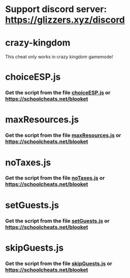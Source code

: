 # Support discord server: https://glizzers.xyz/discord

# crazy-kingdom

This cheat only works in crazy kingdom gamemode!

# choiceESP.js

### Get the script from the file [choiceESP.js](https://raw.githubusercontent.com/glixzzy/blooket-hack/main/crazy-kingdom/choiceESP.js) or https://schoolcheats.net/blooket

# maxResources.js

### Get the script from the file [maxResources.js](https://raw.githubusercontent.com/glixzzy/blooket-hack/main/crazy-kingdom/maxResources.js) or https://schoolcheats.net/blooket

# noTaxes.js

### Get the script from the file [noTaxes.js](https://raw.githubusercontent.com/glixzzy/blooket-hack/main/crazy-kingdom/noTaxes.js) or https://schoolcheats.net/blooket

# setGuests.js

### Get the script from the file [setGuests.js](https://raw.githubusercontent.com/glixzzy/blooket-hack/main/crazy-kingdom/setGuests.js) or https://schoolcheats.net/blooket

# skipGuests.js

### Get the script from the file [skipGuests.js](https://raw.githubusercontent.com/glixzzy/blooket-hack/main/crazy-kingdom/skipGuests.js) or https://schoolcheats.net/blooket